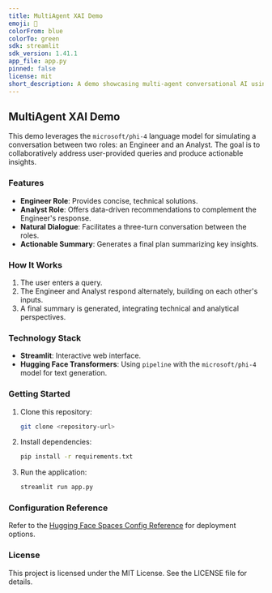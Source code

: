 ```yaml
---
title: MultiAgent XAI Demo
emoji: 🤖
colorFrom: blue
colorTo: green
sdk: streamlit
sdk_version: 1.41.1
app_file: app.py
pinned: false
license: mit
short_description: A demo showcasing multi-agent conversational AI using Microsoft PHI-4 for generating technical and analytical insights.
---
```


## MultiAgent XAI Demo

This demo leverages the `microsoft/phi-4` language model for simulating a conversation between two roles: an Engineer and an Analyst. The goal is to collaboratively address user-provided queries and produce actionable insights.

### Features
- **Engineer Role**: Provides concise, technical solutions.
- **Analyst Role**: Offers data-driven recommendations to complement the Engineer's response.
- **Natural Dialogue**: Facilitates a three-turn conversation between the roles.
- **Actionable Summary**: Generates a final plan summarizing key insights.

### How It Works
1. The user enters a query.
2. The Engineer and Analyst respond alternately, building on each other's inputs.
3. A final summary is generated, integrating technical and analytical perspectives.

### Technology Stack
- **Streamlit**: Interactive web interface.
- **Hugging Face Transformers**: Using `pipeline` with the `microsoft/phi-4` model for text generation.

### Getting Started
1. Clone this repository:
   ```bash
   git clone <repository-url>
   ```
2. Install dependencies:
   ```bash
   pip install -r requirements.txt
   ```
3. Run the application:
   ```bash
   streamlit run app.py
   ```

### Configuration Reference
Refer to the [Hugging Face Spaces Config Reference](https://huggingface.co/docs/hub/spaces-config-reference) for deployment options.

### License
This project is licensed under the MIT License. See the LICENSE file for details.
